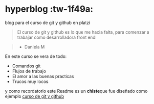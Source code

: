 # hyperblog :tw-1f49a:
 blog para el curso de git y github en platzi
> El curso de git y github es lo que me hacia falta, para comenzar a trabajar como desarrolladora front end

> - Daniela M

En este curso se vera de todo:
- Comandos git
- Flujos de trabajo
- El amor a las buenas practicas
- Trucos muy locos

y como recordatorio este Readme es un **chiste**que fue diseñado como ejemplo [curso de git y github](http://https://platzi.com/clases/1557-git-github/19977-readmemd-es-una-excelente-practica/ "curso de git y github")